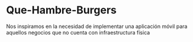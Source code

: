 # Que-Hambre-Burgers
Nos inspiramos en la necesidad de implementar una aplicación móvil para aquellos negocios que no cuenta con infraestructura física
